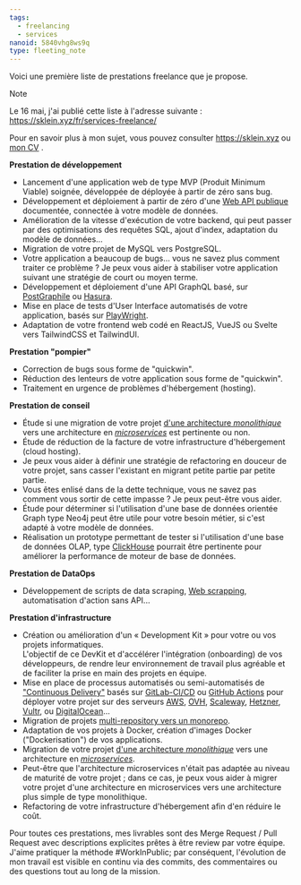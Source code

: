 ```yaml
---
tags:
  - freelancing
  - services
nanoid: 5840vhg8ws9q
type: fleeting_note
---
```

Voici une première liste de prestations freelance que je propose.

>[!note]
>Le 16 mai, j'ai publié cette liste à l'adresse suivante : https://sklein.xyz/fr/services-freelance/

Pour en savoir plus à mon sujet, vous pouvez consulter https://sklein.xyz ou [mon CV](https://sklein.xyz/fr/cv/) .

**Prestation de développement**

- Lancement d'une application web de type MVP (Produit Minimum Viable) soignée, développée de déployée à partir de zéro sans bug.
- Développement et déploiement à partir de zéro d'une [Web API publique](https://en.wikipedia.org/wiki/Web_API) documentée, connectée à votre modèle de données.
- Amélioration de la vitesse d'exécution de votre backend, qui peut passer par des optimisations des requêtes SQL, ajout d'index, adaptation du modèle de données…
- Migration de votre projet de MySQL vers PostgreSQL.
- Votre application a beaucoup de bugs… vous ne savez plus comment traiter ce problème ? Je peux vous aider à stabiliser votre application suivant une stratégie de court ou moyen terme.
- Développement et déploiement d'une API GraphQL basé, sur [PostGraphile](https://github.com/graphile/postgraphile) ou [Hasura](https://github.com/hasura/graphql-engine).
- Mise en place de tests d'User Interface automatisés de votre application, basés sur [PlayWright](https://playwright.dev/).
- Adaptation de votre frontend web codé en ReactJS, VueJS ou Svelte vers TailwindCSS et TailwindUI.

**Prestation "pompier"**

- Correction de bugs sous forme de "quickwin".
- Réduction des lenteurs de votre application sous forme de "quickwin".
- Traitement en urgence de problèmes d'hébergement (hosting).

**Prestation de conseil**

- Étude si une migration de votre projet [d'une architecture _monolithique_](https://en.wikipedia.org/wiki/Monolithic_application) vers une architecture en [_microservices_](https://en.wikipedia.org/wiki/Microservices) est pertinente ou non.
- Étude de réduction de la facture de votre infrastructure d'hébergement (cloud hosting).
- Je peux vous aider à définir une stratégie de refactoring en douceur de votre projet, sans casser l'existant en migrant petite partie par petite partie.
- Vous êtes enlisé dans de la dette technique, vous ne savez pas comment vous sortir de cette impasse ? Je peux peut-être vous aider.
- Étude pour déterminer si l'utilisation d'une base de données orientée Graph type Neo4j peut être utile pour votre besoin métier, si c'est adapté à votre modèle de données.
- Réalisation un prototype permettant de tester si l'utilisation d'une base de données OLAP, type [ClickHouse](https://en.wikipedia.org/wiki/ClickHouse) pourrait être pertinente pour améliorer la performance de moteur de base de données.

**Prestation de DataOps**

- Développement de scripts de data scraping, [Web scrapping](https://en.wikipedia.org/wiki/Web_scraping), automatisation d'action sans API...

**Prestation d'infrastructure**

- Création ou amélioration d'un « Development Kit » pour votre ou vos projets informatiques.  
  L'objectif de ce DevKit et d'accélérer l'intégration (onboarding) de vos développeurs, de rendre leur environnement de travail plus agréable et de faciliter la prise en main des projets en équipe.
- Mise en place de processus automatisés ou semi-automatisés de ["Continuous Delivery"](https://en.wikipedia.org/wiki/Continuous_delivery) basés sur [GitLab-CI/CD](https://docs.gitlab.com/ee/ci/) ou [GitHub Actions](https://docs.github.com/en/actions) pour déployer votre projet sur des serveurs [AWS](https://en.wikipedia.org/wiki/Amazon_Web_Services), [OVH](https://en.wikipedia.org/wiki/OVHcloud), [Scaleway](https://en.wikipedia.org/wiki/Scaleway), [Hetzner](https://en.wikipedia.org/wiki/Hetzner), [Vultr](https://www.vultr.com/), ou [DigitalOcean](https://en.wikipedia.org/wiki/DigitalOcean)…
- Migration de projets [multi-repository vers un monorepo](https://www.thoughtworks.com/insights/blog/agile-engineering-practices/monorepo-vs-multirepo).
- Adaptation de vos projets à Docker, création d'images Docker ("Dockerisation") de vos applications.
- Migration de votre projet [d'une architecture _monolithique_](https://en.wikipedia.org/wiki/Monolithic_application) vers une architecture en [_microservices_](https://en.wikipedia.org/wiki/Microservices).
- Peut-être que l'architecture microservices n'était pas adaptée au niveau de maturité de votre projet ; dans ce cas, je peux vous aider à migrer votre projet d'une architecture en microservices vers une architecture plus simple de type monolithique.
- Refactoring de votre infrastructure d'hébergement afin d'en réduire le coût.

Pour toutes ces prestations, mes livrables sont des Merge Request / Pull Request avec descriptions explicites prêtes à être review par votre équipe. J'aime pratiquer la méthode #WorkInPublic; par conséquent, l'évolution de mon travail est visible en continu via des commits, des commentaires ou des questions tout au long de la mission.
